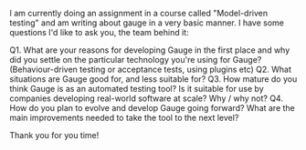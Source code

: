 I am currently doing an assignment in a course called "Model-driven 
testing" and am writing about gauge in a very basic manner. I have some 
questions I'd like to ask you, the team behind it:

Q1. What are your reasons for developing Gauge in the first place and 
why did you settle on the particular technology you're using for Gauge? 
(Behaviour-driven testing or acceptance tests, using plugins etc)
Q2. What situations are Gauge good for, and less suitable for?
Q3. How mature do you think Gauge is as an automated testing tool? Is it 
suitable for use by companies developing real-world software at scale? 
Why / why not?
Q4. How do you plan to evolve and develop Gauge going forward? What are 
the main improvements needed to take the tool to the next level?

Thank you for you time!

